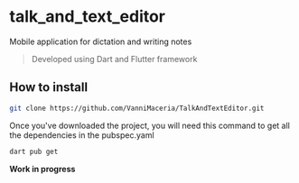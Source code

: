 # talk_and_text_editor

Mobile application for dictation and writing notes <br>
>Developed using Dart and Flutter framework <br>

## How to install
```bash
git clone https://github.com/VanniMaceria/TalkAndTextEditor.git
```

Once you've downloaded the project, you will need this command to get all the dependencies in the pubspec.yaml <br>

```bash
dart pub get
```

**Work in progress**



